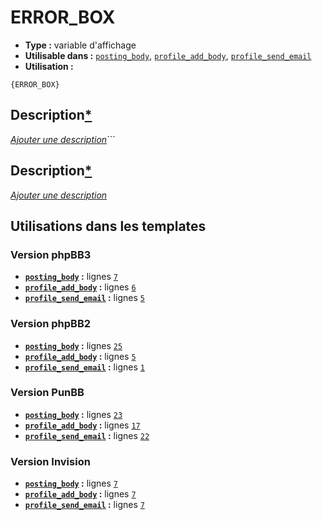 # ERROR_BOX
* __Type :__ variable d'affichage
* __Utilisable dans :__ [`posting_body`](../tpl/posting_body.md#readme), [`profile_add_body`](../tpl/profile_add_body.md#readme), [`profile_send_email`](../tpl/profile_send_email.md#readme)
* __Utilisation :__

```smarty
{ERROR_BOX}
```

## Description[*](https://fa-tvars.appspot.com/var/ERROR_BOX)
[*Ajouter une description*](https://fa-tvars.appspot.com/var/ERROR_BOX)```

## Description[*](https://fa-tvars.appspot.com/var/ERROR_BOX)
[*Ajouter une description*](https://fa-tvars.appspot.com/var/ERROR_BOX)

## Utilisations dans les templates

### Version phpBB3
* __[`posting_body`](../tpl/posting_body.md#readme) :__ lignes [`7`](../src/prosilver/posting_body.tpl#L7)
* __[`profile_add_body`](../tpl/profile_add_body.md#readme) :__ lignes [`6`](../src/prosilver/profile_add_body.tpl#L6)
* __[`profile_send_email`](../tpl/profile_send_email.md#readme) :__ lignes [`5`](../src/prosilver/profile_send_email.tpl#L5)

### Version phpBB2
* __[`posting_body`](../tpl/posting_body.md#readme) :__ lignes [`25`](../src/subsilver/posting_body.tpl#L25)
* __[`profile_add_body`](../tpl/profile_add_body.md#readme) :__ lignes [`5`](../src/subsilver/profile_add_body.tpl#L5)
* __[`profile_send_email`](../tpl/profile_send_email.md#readme) :__ lignes [`1`](../src/subsilver/profile_send_email.tpl#L1)

### Version PunBB
* __[`posting_body`](../tpl/posting_body.md#readme) :__ lignes [`23`](../src/punbb/posting_body.tpl#L23)
* __[`profile_add_body`](../tpl/profile_add_body.md#readme) :__ lignes [`17`](../src/punbb/profile_add_body.tpl#L17)
* __[`profile_send_email`](../tpl/profile_send_email.md#readme) :__ lignes [`22`](../src/punbb/profile_send_email.tpl#L22)

### Version Invision
* __[`posting_body`](../tpl/posting_body.md#readme) :__ lignes [`7`](../src/invision/posting_body.tpl#L7)
* __[`profile_add_body`](../tpl/profile_add_body.md#readme) :__ lignes [`7`](../src/invision/profile_add_body.tpl#L7)
* __[`profile_send_email`](../tpl/profile_send_email.md#readme) :__ lignes [`7`](../src/invision/profile_send_email.tpl#L7)

